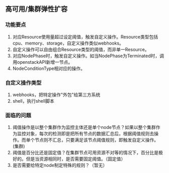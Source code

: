 ## 高可用/集群弹性扩容

### 功能要点

1. 对应Resource使用量超过设定阈值，触发自定义操作。Resource类型包括cpu、memory、storage，自定义操作类似webhooks。
2. 自定义操作可以自由组合Resource类型的阈值，而非单一Resource。
3. 对应NodePhase时，触发自定义操作。如当NodePhase为Terminated时，调用openstackAPI新增一节点。
4. NodeConditionType相对应的操作。

### 自定义操作类型

1. webhooks，把特定操作"外包"给第三方系统
2. shell，执行shell脚本

### 面临的问题

1. 阈值操作是以整个集群作为监控主体还是单个node节点？如果以整个集群作为监控对象，每次的检测即是把所有节点的数据汇总后，根据阈值规则去操作。而单个节点则不汇总，只要满足该节点阈值规则，即触发自定义操作。(集群)
2. 阈值是百分比还是固定值？在集群节点可用资源不对等的情况下，百分比是极好的。但是当资源相同时，是否需要固定阈值。（固定值）
3. 是否需要给特定node制定特殊的规则？（暂无）

